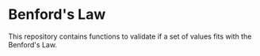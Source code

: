 # Benford's Law

This repository contains functions to validate if a set of values fits with the Benford's Law.
